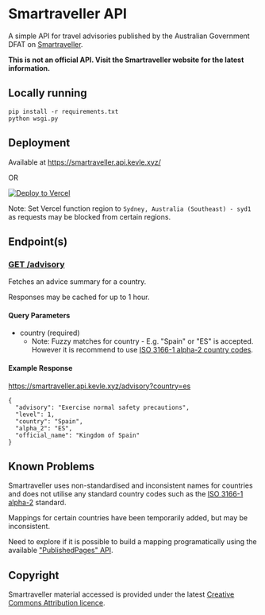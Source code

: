 # Smartraveller API

A simple API for travel advisories published by the Australian Government DFAT on [Smartraveller](https://www.smartraveller.gov.au/).

**This is not an official API. Visit the Smartraveller website for the latest information.**

## Locally running
```
pip install -r requirements.txt
python wsgi.py
```

## Deployment 

Available at https://smartraveller.api.kevle.xyz/

OR

[![Deploy to Vercel](https://camo.githubusercontent.com/f209ca5cc3af7dd930b6bfc55b3d7b6a5fde1aff/68747470733a2f2f76657263656c2e636f6d2f627574746f6e)](https://vercel.com/import/project?template=https://github.com/kevinle-1/smartraveller-api)

Note: Set Vercel function region to `Sydney, Australia (Southeast) - syd1` as requests may be blocked from certain regions. 

## Endpoint(s)

### [GET /advisory](https://smartraveller.api.kevle.xyz/advisory)

Fetches an advice summary for a country. 

Responses may be cached for up to 1 hour. 

#### Query Parameters 

- country (required)
  - Note: Fuzzy matches for country - E.g. "Spain" or "ES" is accepted. However it is recommend to use [ISO 3166-1 alpha-2 country codes](https://en.wikipedia.org/wiki/ISO_3166-1_alpha-2). 

#### Example Response 

https://smartraveller.api.kevle.xyz/advisory?country=es

```
{
  "advisory": "Exercise normal safety precautions",
  "level": 1,
  "country": "Spain",
  "alpha_2": "ES",
  "official_name": "Kingdom of Spain"
}
```

## Known Problems

Smartraveller uses non-standardised and inconsistent names for countries and does not utilise any standard country codes such as the [ISO 3166-1 alpha-2](https://en.wikipedia.org/wiki/ISO_3166-1_alpha-3) standard. 

Mappings for certain countries have been temporarily added, but may be inconsistent. 

Need to explore if it is possible to build a mapping programatically using the available ["PublishedPages" API](https://www.smartraveller.gov.au/api/publishedpages). 

## Copyright

Smartraveller material accessed is provided under the latest [Creative Commons Attribution licence](https://creativecommons.org/licenses/by/4.0/). 